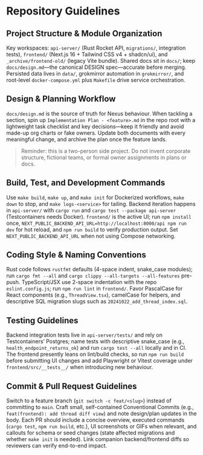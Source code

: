 # Repository Guidelines

## Project Structure & Module Organization
Key workspaces: `api-server/` (Rust Rocket API, `migrations/`, integration tests), `frontend/` (Next.js 16 + Tailwind CSS v4 + shadcn/ui), and `_archive/frontend-old/` (legacy Vite bundle). Shared docs sit in `docs/`; keep `docs/design.md`—the canonical DESIGN spec—accurate before merging. Persisted data lives in `data/`, grokmirror automation in `grokmirror/`, and root-level `docker-compose.yml` plus `Makefile` drive service orchestration.

## Design & Planning Workflow
`docs/design.md` is the source of truth for Nexus behaviour. When tackling a section, spin up `Implementation Plan - <feature>.md` in the repo root with a lightweight task checklist and key decisions—keep it friendly and avoid made-up org charts or fake owners. Update both documents with every meaningful change, and archive the plan once the feature lands.

> Reminder: this is a two-person side project. Do not invent corporate structure, fictional teams, or formal owner assignments in plans or docs.

## Build, Test, and Development Commands
Use `make build`, `make up`, and `make init` for Dockerized workflows, `make down` to stop, and `make logs-<service>` for tailing. Backend iteration happens in `api-server/` with `cargo run` and `cargo test --package api-server` (Testcontainers needs Docker). `frontend/` is the active UI; run `npm install` once, `NEXT_PUBLIC_BACKEND_API_URL=http://localhost:8000/api npm run dev` for hot reload, and `npm run build` to verify production output. Set `NEXT_PUBLIC_BACKEND_API_URL` when not using Compose networking.

## Coding Style & Naming Conventions
Rust code follows `rustfmt` defaults (4-space indent, snake_case modules); run `cargo fmt --all` and `cargo clippy --all-targets --all-features` pre-push. TypeScript/JSX use 2-space indentation with the repo `eslint.config.js`; run `npm run lint` in `frontend/`. Favor PascalCase for React components (e.g., `ThreadView.tsx`), camelCase for helpers, and descriptive SQL migration slugs such as `20241022_add_thread_index.sql`.

## Testing Guidelines
Backend integration tests live in `api-server/tests/` and rely on Testcontainers’ Postgres; name tests with descriptive snake_case (e.g., `health_endpoint_returns_ok`) and run `cargo test --all` locally and in CI. The frontend presently leans on lint/build checks, so run `npm run build` before submitting UI changes and add Playwright or Vitest coverage under `frontend/src/__tests__/` when introducing new behaviour.

## Commit & Pull Request Guidelines
Switch to a feature branch (`git switch -c feat/<slug>`) instead of committing to `main`. Craft small, self-contained Conventional Commits (e.g., `feat(frontend): add thread diff view`) and note design/plan updates in the body. Each PR should include a concise overview, executed commands (`cargo test`, `npm run build`, etc.), UI screenshots or GIFs when relevant, and callouts for schema or seed changes (state affected migrations and whether `make init` is needed). Link companion backend/frontend diffs so reviewers can verify end-to-end impact.
